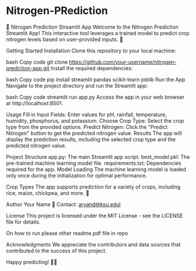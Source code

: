 # Nitrogen-PRediction



🌾 Nitrogen Prediction Streamlit App
Welcome to the Nitrogen Prediction Streamlit App! This interactive tool leverages a trained model to predict crop nitrogen levels based on user-provided inputs. 🚀

Getting Started
Installation
Clone this repository to your local machine:

bash
Copy code
git clone https://github.com/your-username/nitrogen-prediction-app.git
Install the required dependencies:

bash
Copy code
pip install streamlit pandas scikit-learn joblib
Run the App
Navigate to the project directory and run the Streamlit app:

bash
Copy code
streamlit run app.py
Access the app in your web browser at http://localhost:8501.

Usage
Fill in Input Fields: Enter values for pH, rainfall, temperature, humidity, phosphorus, and potassium.
Choose Crop Type: Select the crop type from the provided options.
Predict Nitrogen: Click the "Predict Nitrogen" button to get the predicted nitrogen value.
Results
The app will display the prediction results, including the selected crop type and the predicted nitrogen value.

Project Structure
app.py: The main Streamlit app script.
best_model.pkl: The pre-trained machine learning model file.
requirements.txt: Dependencies required for the app.
Model Loading
The machine learning model is loaded only once during the initialization for optimal performance.

Crop Types
The app supports prediction for a variety of crops, including rice, maize, chickpea, and more. 🌱

Author
Your Name
📧 Contact: aryand@ksu.edul

License
This project is licensed under the MIT License - see the LICENSE file for details.

On how to run please other readme.pdf file in repo

Acknowledgments
We appreciate the contributors and data sources that contributed to the success of this project.

Happy predicting! 🌾✨

